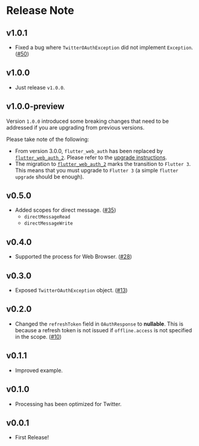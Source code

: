 # Release Note

## v1.0.1

- Fixed a bug where `TwitterOAuthException` did not implement `Exception`. ([#50](https://github.com/twitter-dart/twitter-oauth2-pkce/issues/50))

## v1.0.0

- Just release `v1.0.0`.

## v1.0.0-preview

Version `1.0.0` introduced some breaking changes that need to be addressed if you are upgrading from previous versions.

Please take note of the following:

- From version 3.0.0, `flutter_web_auth` has been replaced by [`flutter_web_auth_2`](https://pub.dev/packages/flutter_web_auth_2). Please refer to the [upgrade instructions](https://pub.dev/packages/flutter_web_auth_2#upgrading-from-flutter_web_auth).
- The migration to [`flutter_web_auth_2`](https://pub.dev/packages/flutter_web_auth_2) marks the transition to `Flutter 3`. This means that you must upgrade to `Flutter 3` (a simple `flutter upgrade` should be enough).

## v0.5.0

- Added scopes for direct message. ([#35](https://github.com/twitter-dart/twitter-oauth2-pkce/issues/35))
  - `directMessageRead`
  - `directMessageWrite`

## v0.4.0

- Supported the process for Web Browser. ([#28](https://github.com/twitter-dart/twitter-oauth2-pkce/issues/28))

## v0.3.0

- Exposed `TwitterOAuthException` object. ([#13](https://github.com/twitter-dart/twitter-oauth2-pkce/issues/13))

## v0.2.0

- Changed the `refreshToken` field in `OAuthResponse` to **nullable**. This is because a refresh token is not issued if `offline.access` is not specified in the scope. ([#10](https://github.com/twitter-dart/twitter-oauth2-pkce/issues/10))

## v0.1.1

- Improved example.

## v0.1.0

- Processing has been optimized for Twitter.

## v0.0.1

- First Release!
